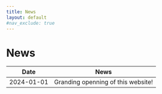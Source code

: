 ```yaml
---
title: News
layout: default
#nav_exclude: true
---
```

# News
Date    | News
--------------- | -----------
2024-01-01 | Granding openning of this website!
